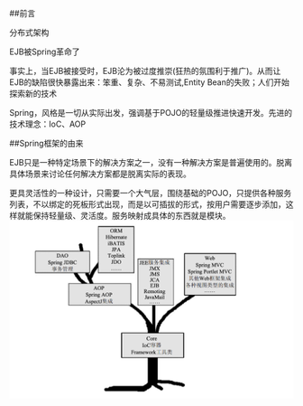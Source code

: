 ##前言

分布式架构

EJB被Spring革命了

事实上，当EJB被接受时，EJB沦为被过度推崇(狂热的氛围利于推广)。从而让EJB的缺陷很快暴露出来：笨重、复杂、不易测试,Entity Bean的失败；人们开始探索新的技术

Spring，风格是一切从实际出发，强调基于POJO的轻量级推进快速开发。先进的技术理念：IoC、AOP

##Spring框架的由来

EJB只是一种特定场景下的解决方案之一，没有一种解决方案是普遍使用的。脱离具体场景来讨论任何解决方案都是脱离实际的表现。

更具灵活性的一种设计，只需要一个大气层，围绕基础的POJO，只提供各种服务列表，不以绑定的死板形式出现，而是以可插拔的形式，按用户需要逐步添加，这样就能保持轻量级、灵活度。服务映射成具体的东西就是模块。![image-20220415112930491](book_Spring揭秘.assets/image-20220415112930491.png)